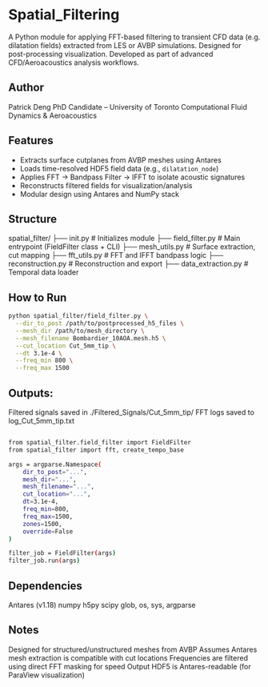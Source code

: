 # Spatial_Filtering

A Python module for applying FFT-based filtering to transient CFD data (e.g. dilatation fields) extracted from LES or AVBP simulations. Designed for post-processing visualization.
Developed as part of advanced CFD/Aeroacoustics analysis workflows.

## Author

Patrick Deng
PhD Candidate – University of Toronto
Computational Fluid Dynamics & Aeroacoustics


## Features

- Extracts surface cutplanes from AVBP meshes using Antares
- Loads time-resolved HDF5 field data (e.g., `dilatation_node`)
- Applies FFT → Bandpass Filter → IFFT to isolate acoustic signatures
- Reconstructs filtered fields for visualization/analysis
- Modular design using Antares and NumPy stack


## Structure

spatial_filter/ 
    ├── init.py # Initializes module 
    ├── field_filter.py # Main entrypoint (FieldFilter class + CLI) 
    ├── mesh_utils.py # Surface extraction, cut mapping 
    ├── fft_utils.py # FFT and IFFT bandpass logic 
    ├── reconstruction.py # Reconstruction and export 
    ├── data_extraction.py # Temporal data loader

## How to Run

```bash
python spatial_filter/field_filter.py \
  --dir_to_post /path/to/postprocessed_h5_files \
  --mesh_dir /path/to/mesh_directory \
  --mesh_filename Bombardier_10AOA.mesh.h5 \
  --cut_location Cut_5mm_tip \
  --dt 3.1e-4 \
  --freq_min 800 \
  --freq_max 1500
```

## Outputs:
Filtered signals saved in ./Filtered_Signals/Cut_5mm_tip/
FFT logs saved to log_Cut_5mm_tip.txt

```bash

from spatial_filter.field_filter import FieldFilter
from spatial_filter import fft, create_tempo_base

args = argparse.Namespace(
    dir_to_post="...",
    mesh_dir="...",
    mesh_filename="...",
    cut_location="...",
    dt=3.1e-4,
    freq_min=800,
    freq_max=1500,
    zones=1500,
    override=False
)

filter_job = FieldFilter(args)
filter_job.run(args)
```

## Dependencies 
Antares (v1.18)
numpy
h5py
scipy
glob, os, sys, argparse

## Notes
Designed for structured/unstructured meshes from AVBP
Assumes Antares mesh extraction is compatible with cut locations
Frequencies are filtered using direct FFT masking for speed
Output HDF5 is Antares-readable (for ParaView visualization)

